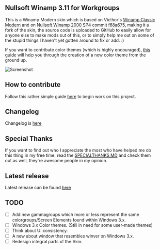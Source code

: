 ## Nullsoft Winamp 3.11 for Workgroups
This is a Winamp Modern skin which is based on Victhor's [Winamp Classic Modern](https://www.deviantart.com/victhor/art/Winamp-Classic-Modern-by-Victhor-805797724) and on [Nullsoft Winamp 2000 SP4](https://github.com/0x5066/Winamp2000SP4) commit [f68a675](https://github.com/0x5066/Winamp3x/commit/f68a67556977c0d5387fd28d27542a1104c0eb71), making it a fork of the skin, the source code is uploaded to GitHub to easily allow for anyone else to make mods out of this, or to simply help me out on some of the stupid things I haven't yet gotten around to fix or add. :)

If you want to contribute color themes (which is highly encouraged), [this guide](https://github.com/0x5066/Winamp3x/blob/master/contributing.md) will help you through the creation of a new color theme from the ground up.

![Screenshot](https://cdn.discordapp.com/attachments/703667328835125248/768145083840069682/unknown.png)

## How to contribute
Follow this rather simple guide [here](https://github.com/The1Freeman/Winamp2000SP4/blob/master/contributing.md) to begin work on this project.

## Changelog
Changelog is [here](https://github.com/0x5066/Winamp3x/blob/master/CHANGELOG.md)

## Special Thanks
If you want to find out who I appreciate the most who have helped me do this thing in my free time, read the [SPECIALTHANKS.MD](https://github.com/0x5066/Winamp3x/blob/master/SPECIALTHANKS.md) and check them out as well, they're awesome people in my opinion.

## Latest release
Latest release can be found [here](https://github.com/0x5066/Winamp3x/releases)

## TODO

 - [ ] Add new gammagroups which more or less represent the same colorgroups/Screen Elements found within Windows 3.x.
 - [ ] Windows 3.x Color themes. (Still in need for some user-made themes)
 - [ ] Think about UI consistency.
 - [ ] A new about window that resembles winver on Windows 3.x.
 - [ ] Redesign integral parts of the Skin.
